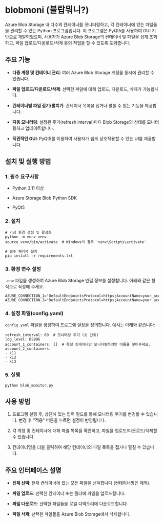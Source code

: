 # blobmoni (블랍뭐니?)

Azure Blob Storage 내 다수의 컨테이너를 모니터링하고, 각 컨테이너에 있는 파일들을 관리할 수 있는 Python 프로그램입니다. 이 프로그램은 PyQt5를 사용하여 GUI 기반으로 개발되었으며, 사용자가 Azure Blob Storage의 컨테이너 및 파일을 쉽게 조회하고, 파일 업로드/다운로드/삭제 등의 작업을 할 수 있도록 도와줍니다.

## 주요 기능

- **다중 계정 및 컨테이너 관리**: 여러 Azure Blob Storage 계정을 동시에 관리할 수 있습니다.
    
- **파일 업로드/다운로드/삭제**: 선택한 파일에 대해 업로드, 다운로드, 삭제가 가능합니다.
    
- **컨테이너별 파일 접기/펼치기**: 컨테이너 목록을 접거나 펼칠 수 있는 기능을 제공합니다.
    
- **자동 모니터링**: 설정된 주기(refresh interval)마다 Blob Storage의 상태를 모니터링하고 업데이트합니다.
    
- **직관적인 GUI**: PyQt5를 이용하여 사용자가 쉽게 상호작용할 수 있는 UI를 제공합니다.
    

## 설치 및 실행 방법

### 1. 필수 요구사항

- Python 3.11 이상
    
- Azure Storage Blob Python SDK
    
- PyQt5
    

### 2. 설치

```
# 가상 환경 생성 및 활성화
python -m venv venv
source venv/bin/activate  # Windows의 경우 'venv\Scripts\activate'

# 필수 패키지 설치
pip install -r requirements.txt
```

### 3. 환경 변수 설정

`.env` 파일을 생성하여 Azure Blob Storage 연결 정보를 설정합니다. 아래와 같은 형식으로 작성해 주세요.

```
AZURE_CONNECTION_1="DefaultEndpointsProtocol=https;AccountName=your_account_name1;AccountKey=your_account_key1;EndpointSuffix=core.windows.net"
AZURE_CONNECTION_2="DefaultEndpointsProtocol=https;AccountName=your_account_name2;AccountKey=your_account_key2;EndpointSuffix=core.windows.net"
```

### 4. 설정 파일(config.yaml)

`config.yaml` 파일을 생성하여 프로그램 설정을 정의합니다. 예시는 아래와 같습니다:

```
refresh_interval: 60  # 모니터링 주기 (초 단위)
log_level: DEBUG
account_1_containers: []  # 특정 컨테이너만 모니터링하려면 이름을 넣어주세요.
account_2_containers:
- k11
- k12
- k13
```

### 5. 실행

```
python blob_monitor.py
```

## 사용 방법

1. 프로그램 실행 후, 상단에 있는 입력 필드를 통해 모니터링 주기를 변경할 수 있습니다. 변경 후 "적용" 버튼을 누르면 설정이 반영됩니다.
    
2. 각 계정 및 컨테이너에 대해 파일 목록을 확인하고, 파일을 업로드/다운로드/삭제할 수 있습니다.
    
3. 컨테이너명을 더블 클릭하여 해당 컨테이너의 파일 목록을 접거나 펼칠 수 있습니다.
    

## 주요 인터페이스 설명

- **전체 선택**: 현재 컨테이너에 있는 모든 파일을 선택합니다 (컨테이너명은 제외).
    
- **파일 업로드**: 선택한 컨테이너 또는 폴더에 파일을 업로드합니다.
    
- **파일 다운로드**: 선택한 파일들을 로컬 디렉토리에 다운로드합니다.
    
- **파일 삭제**: 선택한 파일들을 Azure Blob Storage에서 삭제합니다.